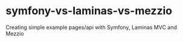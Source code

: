 # symfony-vs-laminas-vs-mezzio
Creating simple example pages/api with Symfony, Laminas MVC and Mezzio
